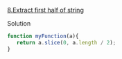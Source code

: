[8.Extract first half of string](https://www.jschallenger.com/javascript-practice/javascript-fundamentals/extract-first-half-string-javascript)

Solution

```js
function myFunction(a){
   return a.slice(0, a.length / 2);
}
``` 